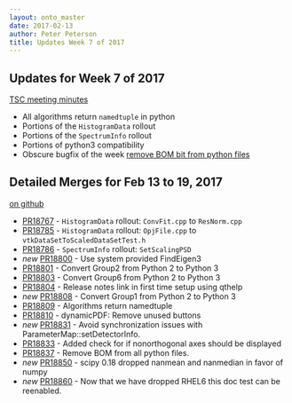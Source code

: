 ```yaml
---
layout: onto_master
date: 2017-02-13
author: Peter Peterson
title: Updates Week 7 of 2017
---
```

Updates for Week 7 of 2017
--------------------------

[TSC meeting minutes](https://github.com/mantidproject/documents/blob/master/Project-Management/TechnicalSteeringCommittee/meetings/2017/TSC-meeting-2017-02-14.md)


* All algorithms return `namedtuple` in python
* Portions of the `HistogramData` rollout
* Portions of the `SpectrumInfo` rollout
* Portions of python3 compatibility
* Obscure bugfix of the week [remove BOM bit from python files](https://github.com/mantidproject/mantid/pull/18837)

Detailed Merges for Feb 13 to 19, 2017
--------------------------------------
[on github](https://github.com/mantidproject/mantid/pulls?q=is%3Apr+merged%3A2017-02-14..2017-02-19)

* [PR18767](https://github.com/mantidproject/mantid/pull/18767) - `HistogramData` rollout: `ConvFit.cpp` to `ResNorm.cpp`
* [PR18785](https://github.com/mantidproject/mantid/pull/18785) - `HistogramData` rollout: `OpjFile.cpp` to `vtkDataSetToScaledDataSetTest.h`
* [PR18786](https://github.com/mantidproject/mantid/pull/18786) - `SpectrumInfo` rollout: `SetScalingPSD`
* *new* [PR18800](https://github.com/mantidproject/mantid/pull/18800) - Use system provided FindEigen3
* [PR18801](https://github.com/mantidproject/mantid/pull/18801) - Convert Group2 from Python 2 to Python 3
* [PR18803](https://github.com/mantidproject/mantid/pull/18803) - Convert Group6 from Python 2 to Python 3
* [PR18804](https://github.com/mantidproject/mantid/pull/18804) - Release notes link in first time setup using qthelp
* *new* [PR18808](https://github.com/mantidproject/mantid/pull/18808) - Convert Group1 from Python 2 to Python 3
* [PR18809](https://github.com/mantidproject/mantid/pull/18809) - Algorithms return namedtuple
* [PR18810](https://github.com/mantidproject/mantid/pull/18810) - dynamicPDF: Remove unused buttons
* *new* [PR18831](https://github.com/mantidproject/mantid/pull/18831) - Avoid synchronization issues with ParameterMap::setDetectorInfo.
* [PR18833](https://github.com/mantidproject/mantid/pull/18833) - Added check for if nonorthogonal axes should be displayed
* [PR18837](https://github.com/mantidproject/mantid/pull/18837) - Remove BOM from all python files.
* *new* [PR18850](https://github.com/mantidproject/mantid/pull/18850) - scipy 0.18 dropped nanmean and nanmedian in favor of numpy
* *new* [PR18860](https://github.com/mantidproject/mantid/pull/18860) - Now that we have dropped RHEL6 this doc test can be reenabled.
